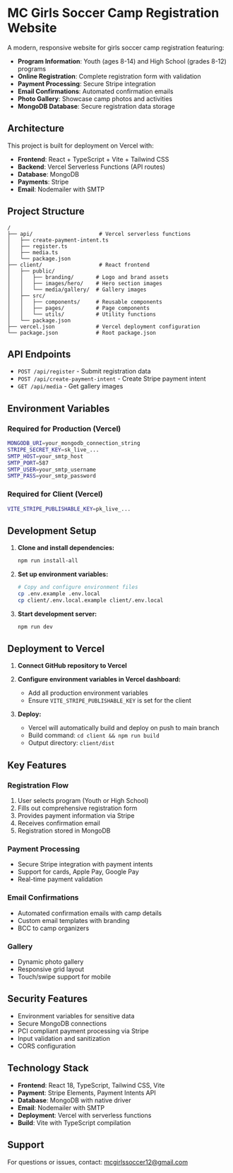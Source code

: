 # MC Girls Soccer Camp Registration Website

A modern, responsive website for girls soccer camp registration featuring:

- **Program Information**: Youth (ages 8-14) and High School (grades 8-12) programs
- **Online Registration**: Complete registration form with validation
- **Payment Processing**: Secure Stripe integration
- **Email Confirmations**: Automated confirmation emails
- **Photo Gallery**: Showcase camp photos and activities
- **MongoDB Database**: Secure registration data storage

## Architecture

This project is built for deployment on Vercel with:

- **Frontend**: React + TypeScript + Vite + Tailwind CSS
- **Backend**: Vercel Serverless Functions (API routes)
- **Database**: MongoDB
- **Payments**: Stripe
- **Email**: Nodemailer with SMTP

## Project Structure

```
/
├── api/                     # Vercel serverless functions
│   ├── create-payment-intent.ts
│   ├── register.ts
│   ├── media.ts
│   └── package.json
├── client/                  # React frontend
│   ├── public/
│   │   ├── branding/       # Logo and brand assets
│   │   ├── images/hero/    # Hero section images
│   │   └── media/gallery/  # Gallery images
│   ├── src/
│   │   ├── components/     # Reusable components
│   │   ├── pages/          # Page components
│   │   └── utils/          # Utility functions
│   └── package.json
├── vercel.json             # Vercel deployment configuration
└── package.json            # Root package.json
```

## API Endpoints

- `POST /api/register` - Submit registration data
- `POST /api/create-payment-intent` - Create Stripe payment intent
- `GET /api/media` - Get gallery images

## Environment Variables

### Required for Production (Vercel)

```bash
MONGODB_URI=your_mongodb_connection_string
STRIPE_SECRET_KEY=sk_live_...
SMTP_HOST=your_smtp_host
SMTP_PORT=587
SMTP_USER=your_smtp_username
SMTP_PASS=your_smtp_password
```

### Required for Client (Vercel)

```bash
VITE_STRIPE_PUBLISHABLE_KEY=pk_live_...
```

## Development Setup

1. **Clone and install dependencies:**
   ```bash
   npm run install-all
   ```

2. **Set up environment variables:**
   ```bash
   # Copy and configure environment files
   cp .env.example .env.local
   cp client/.env.local.example client/.env.local
   ```

3. **Start development server:**
   ```bash
   npm run dev
   ```

## Deployment to Vercel

1. **Connect GitHub repository to Vercel**

2. **Configure environment variables in Vercel dashboard:**
   - Add all production environment variables
   - Ensure `VITE_STRIPE_PUBLISHABLE_KEY` is set for the client

3. **Deploy:**
   - Vercel will automatically build and deploy on push to main branch
   - Build command: `cd client && npm run build`
   - Output directory: `client/dist`

## Key Features

### Registration Flow
1. User selects program (Youth or High School)
2. Fills out comprehensive registration form
3. Provides payment information via Stripe
4. Receives confirmation email
5. Registration stored in MongoDB

### Payment Processing
- Secure Stripe integration with payment intents
- Support for cards, Apple Pay, Google Pay
- Real-time payment validation

### Email Confirmations
- Automated confirmation emails with camp details
- Custom email templates with branding
- BCC to camp organizers

### Gallery
- Dynamic photo gallery
- Responsive grid layout
- Touch/swipe support for mobile

## Security Features

- Environment variables for sensitive data
- Secure MongoDB connections
- PCI compliant payment processing via Stripe
- Input validation and sanitization
- CORS configuration

## Technology Stack

- **Frontend**: React 18, TypeScript, Tailwind CSS, Vite
- **Payment**: Stripe Elements, Payment Intents API
- **Database**: MongoDB with native driver
- **Email**: Nodemailer with SMTP
- **Deployment**: Vercel with serverless functions
- **Build**: Vite with TypeScript compilation

## Support

For questions or issues, contact: mcgirlssoccer12@gmail.com
